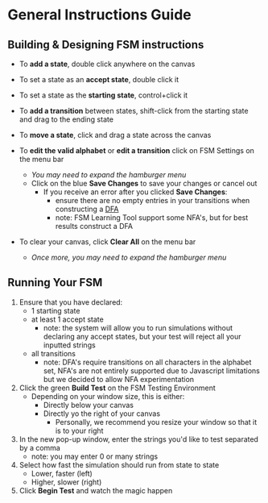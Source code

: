 # General Instructions Guide
## Building & Designing FSM instructions
- To **add a state**, double click anywhere on the canvas
- To set a state as an **accept state**, double click it
- To set a state as the **starting state**, control+click it 
- To **add a transition** between states, shift-click from the starting state and drag to the ending state
- To **move a state**, click and drag a state across the canvas
- To **edit the valid alphabet** or **edit a transition** click on FSM Settings on the menu bar
    - *You may need to expand the hamburger menu*
    - Click on the blue **Save Changes** to save your changes or cancel out
        - If you receive an error after you clicked **Save Changes**:
            - ensure there are no empty entries in your transitions when constructing a [DFA](https://en.wikipedia.org/wiki/Deterministic_finite_automaton)
            - note: FSM Learning Tool support some NFA's, but for best results construct a DFA
        
- To clear your canvas, click **Clear All** on the menu bar
    - *Once more, you may need to expand the hamburger menu*
## Running Your FSM
1. Ensure that you have declared:
    - 1 starting state
    - at least 1 accept state
        - note: the system will allow you to run simulations without declaring any accept states, but your test will reject all your inputted strings
    - all transitions
        - note: DFA's require transitions on all characters in the alphabet set, NFA's are not entirely supported due to Javascript limitations but we decided to allow NFA experimentation
2. Click the green **Build Test** on the FSM Testing Environment
    - Depending on your window size, this is either:
        - Directly below your canvas
        - Directly yo the right of your canvas
            - Personally, we recommend you resize your window so that it is to your right
3. In the new pop-up window, enter the strings you'd like to test separated by a comma
    - note: you may enter 0 or many strings
4. Select how fast the simulation should run from state to state
    - Lower, faster (left)
    - Higher, slower (right)
4. Click **Begin Test** and watch the magic happen

